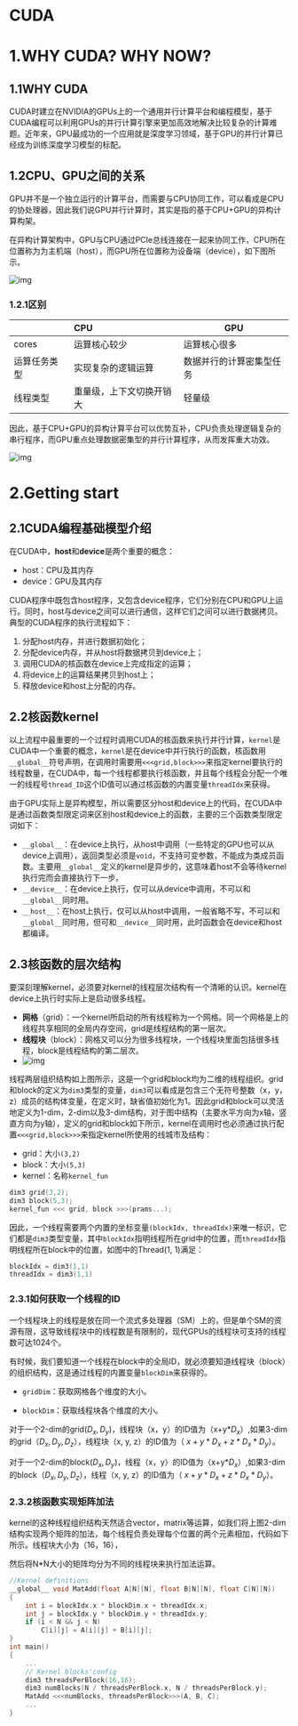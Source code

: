 # CUDA

# 1.WHY CUDA? WHY NOW?

## 1.1WHY CUDA

CUDA时建立在NVIDIA的GPUs上的一个通用并行计算平台和编程模型，基于CUDA编程可以利用GPUs的并行计算引擎来更加高效地解决比较复杂的计算难题。近年来，GPU最成功的一个应用就是深度学习领域，基于GPU的并行计算已经成为训练深度学习模型的标配。



## 1.2CPU、GPU之间的关系

GPU并不是一个独立运行的计算平台，而需要与CPU协同工作，可以看成是CPU的协处理器，因此我们说GPU并行计算时，其实是指的基于CPU+GPU的异构计算构架。	

在异构计算架构中，GPU与CPU通过PCIe总线连接在一起来协同工作，CPU所在位置称为为主机端（host），而GPU所在位置称为设备端（device），如下图所示。

![img](https://pic3.zhimg.com/80/v2-df49a98a67c5b8ce55f1a9afcf21d982_1440w.jpg)

### 1.2.1区别

|              | CPU                      | GPU                      |
| ------------ | :----------------------- | ------------------------ |
| cores        | 运算核心较少             | 运算核心很多             |
| 运算任务类型 | 实现复杂的逻辑运算       | 数据并行的计算密集型任务 |
| 线程类型     | 重量级，上下文切换开销大 | 轻量级                   |

​	因此，基于CPU+GPU的异构计算平台可以优势互补，CPU负责处理逻辑复杂的串行程序，而GPU重点处理数据密集型的并行计算程序，从而发挥重大功效。

![img](https://pic2.zhimg.com/80/v2-2959e07a36a8dc8f59280f53b43eb9d1_1440w.jpg)

# 2.Getting start

## 2.1CUDA编程基础模型介绍

在CUDA中，**host**和**device**是两个重要的概念：

- host：CPU及其内存
- device：GPU及其内存

CUDA程序中既包含host程序，又包含device程序，它们分别在CPU和GPU上运行。同时，host与device之间可以进行通信，这样它们之间可以进行数据拷贝。典型的CUDA程序的执行流程如下：

1. 分配host内存，并进行数据初始化；
2. 分配device内存，并从host将数据拷贝到device上；
3. 调用CUDA的核函数在device上完成指定的运算；
4. 将device上的运算结果拷贝到host上；
5. 释放device和host上分配的内存。

## 2.2核函数kernel

以上流程中最重要的一个过程时调用CUDA的核函数来执行并行计算，`kernel`是CUDA中一个重要的概念，`kernel`是在device中并行执行的函数，核函数用`__global__`符号声明，在调用时需要用`<<<grid,block>>>`来指定kernel要执行的线程数量，在CUDA中，每一个线程都要执行核函数，并且每个线程会分配一个唯一的线程号`thread_ID`这个ID值可以通过核函数的内置变量`threadIdx`来获得。

由于GPU实际上是异构模型，所以需要区分host和device上的代码，在CUDA中是通过函数类型限定词来区别host和device上的函数，主要的三个函数类型限定词如下：

- `__global__`：在device上执行，从host中调用（一些特定的GPU也可以从device上调用），返回类型必须是`void`，不支持可变参数，不能成为类成员函数。主要用`__global__`定义的kernel是异步的，这意味着host不会等待kernel执行完而会直接执行下一步。
- `__device__`：在device上执行，仅可以从device中调用，不可以和`__global__`同时用。
- `__host__`：在host上执行，仅可以从host中调用，一般省略不写，不可以和`__global__`同时用，但可和`__device__`同时用，此时函数会在device和host都编译。

## 2.3核函数的层次结构

要深刻理解kernel，必须要对kernel的线程层次结构有一个清晰的认识。kernel在device上执行时实际上是启动很多线程。

- **网格**（grid）：一个kernel所启动的所有线程称为一个网格。同一个网格是上的线程共享相同的全局内存空间，grid是线程结构的第一层次。
- **线程块**（block）：网格又可以分为很多线程块，一个线程块里面包括很多线程，block是线程结构的第二层次。
- ![img](https://pic1.zhimg.com/80/v2-aa6aa453ff39aa7078dde59b59b512d8_720w.jpg)



线程两层组织结构如上图所示，这是一个grid和block均为二维的线程组织。grid和block的定义为`dim3`类型的变量，`dim3`可以看成是包含三个无符号整数（x，y，z）成员的结构体变量，在定义时，缺省值初始化为1。因此grid和block可以灵活地定义为1-dim，2-dim以及3-dim结构，对于图中结构（主要水平方向为x轴，竖直方向为y轴），定义的grid和block如下所示，kernel在调用时也必须通过执行配置`<<<grid,block>>>`来指定kernel所使用的线城市及结构：

- grid：大小`(3,2)`
- block：大小`(5,3)`
- kernel：名称`kernel_fun`

```c++
dim3 grid(3,2);
dim3 block(5,3);
kernel_fun <<< grid, block >>>(prams...);
```

因此，一个线程需要两个内置的坐标变量`(blockIdx, threadIdx)`来唯一标识，它们都是`dim3`类型变量，其中`blockIdx`指明线程所在grid中的位置，而`threadIdx`指明线程所在block中的位置，如图中的Thread(1, 1)满足：

```c++
blockIdx = dim3(1,1)
threadIdx = dim3(1,1)
```

### 2.3.1如何获取一个线程的ID

一个线程块上的线程是放在同一个流式多处理器（SM）上的，但是单个SM的资源有限，这导致线程块中的线程数是有限制的，现代GPUs的线程块可支持的线程数可达1024个。

有时候，我们要知道一个线程在block中的全局ID，就必须要知道线程块（block）的组织结构，这是通过线程的内置变量`blockDim`来获得的。

- `gridDim`：获取网格各个维度的大小。

- `blockDim`：获取线程块各个维度的大小。

对于一个2-dim的grid$(D_x,D_y)$，线程块（x，y）的ID值为（x+y*$D_x$）,如果3-dim的grid（$D_x, D_y,D_z$），线程块（x, y, z）的ID值为（ $x+y * D_x + z*D_x*D_y$）。

对于一个2-dim的block$(D_x,D_y)$，线程（x，y）的ID值为（x+y*$D_x$）,如果3-dim的block（$D_x, D_y,D_z$），线程（x, y, z）的ID值为（ $x+y * D_x + z*D_x*D_y$）。

### 2.3.2核函数实现矩阵加法

kernel的这种线程组织结构天然适合vector，matrix等运算，如我们将上图2-dim结构实现两个矩阵的加法，每个线程负责处理每个位置的两个元素相加，代码如下所示。线程块大小为（16，16），

然后将N*N大小的矩阵均分为不同的线程块来执行加法运算。

```c++
//Kernel definitions
__global__ void MatAdd(float A[N][N], float B[N][N], float C[N][N]) 
{
	int i = blockIdx.x * blockDim.x + threadIdx.x;
	int j = blockIdx.y * blockDim.y + threadIdx.y;
    if (i < N && j < N)
        C[i][j] = A[i][j] + B[i][j];
}
int main()
{
	...
    // Kernel blocks'config
    dim3 threadsPerBlock(16,16);
    dim3 numBlocks(N / threadsPerBlock.x, N / threadsPerBlock.y);
    MatAdd <<<numBlocks, threadsPerBlock>>>(A, B, C);
    ...
}
```





